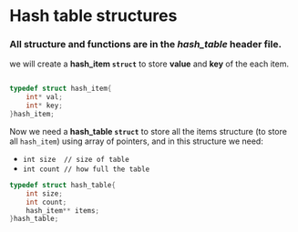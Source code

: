 # Hash table structures

### All structure and functions are in the _hash_table_ header file.

we will create a **hash_item ```struct```** to store **value** and **key** of the each item.

``` C 

typedef struct hash_item{
    int* val;
    int* key;
}hash_item;

```
Now we need a **hash_table ```struct```** to store all the items structure (to store all ``` hash_item ```) using array of pointers, and in this structure we need: 
* ``` int size  // size of table ``` 
* ``` int count // how full the table ```

```C
typedef struct hash_table{
    int size;
    int count;
    hash_item** items;
}hash_table;

```